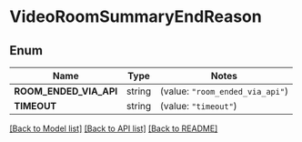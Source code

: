 # VideoRoomSummaryEndReason

## Enum
Name | Type | Notes
------------ | ------------- | -------------
**ROOM_ENDED_VIA_API** | string | (value: `"room_ended_via_api"`)
**TIMEOUT** | string | (value: `"timeout"`)


[[Back to Model list]](../README.md#documentation-for-models) [[Back to API list]](../README.md#documentation-for-api-endpoints) [[Back to README]](../README.md)


